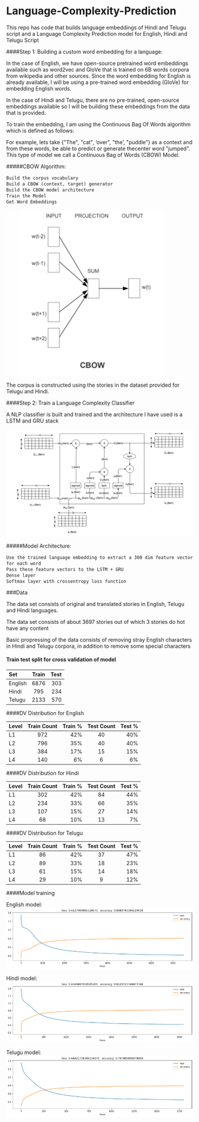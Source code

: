 # Language-Complexity-Prediction
This repo has code that builds language embeddings of Hindi and Telugu script and a Language Complexity Prediction model for English, Hindi and Telugu Script

####Step 1: Building a custom word embedding for a language:

In the case of English, we have open-source pretrained word embeddings available such as word2vec and GloVe that is trained on 6B words corpora from wikipedia and other sources. Since the word embedding for English is already available, I will be using a pre-trained word embedding (GloVe) for embedding English words.

In the case of Hindi and Telugu, there are no pre-trained, open-source embeddings available so I will be building these embeddings from the data that is provided.

To train the embedding, I am using the Continuous Bag Of Words algorithm which is defined as follows:

For example, lets take {"The", "cat", ’over", "the’, "puddle"} as a context and from these words, be able to predict or generate thecenter word "jumped". This type of model we call a Continuous Bag of Words (CBOW) Model.

#####CBOW Algorithm:

    Build the corpus vocabulary
    Build a CBOW (context, target) generator
    Build the CBOW model architecture
    Train the Model
    Get Word Embeddings 

![](https://github.com/karmatta/Language-Complexity-Prediction/blob/master/Misc_files/Screenshot%20from%202019-05-16%2016-50-58.png)

The corpus is constructed using the stories in the dataset provided for Telugu and Hindi.

####Step 2: Train a Language Complexity Classifier

A NLP classifier is built and trained and the architecture I have used is a LSTM and GRU stack 

![](https://github.com/karmatta/Language-Complexity-Prediction/blob/master/Misc_files/LSTM_Dimensions.png)

#####Model Architecture:

    Use the trained language embedding to extract a 300 dim feature vector for each word
    Pass these feature vectors to the LSTM + GRU
    Dense layer 
    Softmax layer with crossentropy loss function

###Data

The data set consists of original and translated stories in English, Telugu and Hindi languages.

The data set consists of about 3697 stories out of which 3 stories do hot have any content

Basic propressing of the data consists of removing stray English characters in Hindi and Telugu corpora, in addition to remove some special characters

#### Train test split for cross validation of model

| Set  | Train  | Test |
| :------------ |:---------------:| -----:|
| English     | 6876 | 303 |
|Hindi      | 795         |   234 |
| Telugu | 2133     |    570 |

####DV Distribution for English

| Level  | Train Count  | Train % | Test Count  | Test % |
| :------------ |:---------------:| -----:|:---------------:| -----:|
| L1     | 972| 42%  |40|40%|
|L2      | 796         |   35% |40|40%|
| L3 | 384     |    17% | 15 | 15%|
| L4| 140     |    6% | 6|6%|

####DV Distribution for Hindi

| Level  | Train Count  | Train % |Test Count  | Test % |
| :------------ |:---------------:| -----:|:---------------:| -----:|
| L1     | 302| 42%  | 84| 44%|
|L2      | 234         |   33% | 66|35%|
| L3 | 107     |    15% | 27| 14%|
| L4| 68    |    10% |13| 7%|

####DV Distribution for Telugu

| Level  | Train Count  | Train % | Test Count  | Test % |
| :------------ |:---------------:| -----:|:---------------:| -----:|
| L1     | 86| 42%  | 37| 47%|
|L2      | 89         |   33% | 18|23%|
| L3 | 61     |    15% | 14|18%|
| L4| 29    |    10% | 9| 12%|

####Model  training

English model:
![](https://github.com/karmatta/Language-Complexity-Prediction/blob/master/Misc_files/English_lr.png)

Hindi model:
![](https://github.com/karmatta/Language-Complexity-Prediction/blob/master/Misc_files/Hindi_lr.png)

Telugu model:
![](https://github.com/karmatta/Language-Complexity-Prediction/blob/master/Misc_files/Telugu_lr.png)

